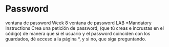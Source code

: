 # Password
ventana de password Week 8  ventana de password LAB *Mandatory Instructions Crea una petición de password, (que tú creas e incrustas en el código) de manera que si el usuario y el password coinciden con los guardados, dé acceso a la página *, y si no, que siga preguntando.
